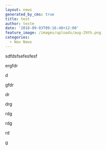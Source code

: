 ```yaml
---
layout: news
generated_by_cms: true
title: test
author: teste
date: '2018-09-03T09:16:40+12:00'
feature_image: /images/uploads/aug-29th.png
categories:
  - Nav News
---
```

sdfdsfsefesfesf

ergfdr

d

gfdr

dr

drg

rdg

rdg

rd

g
